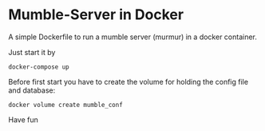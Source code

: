 # Mumble-Server in Docker

A simple Dockerfile to run a mumble server (murmur) in a docker container.

Just start it by

	docker-compose up

Before first start you have to create the volume for holding the config file and database:

	docker volume create mumble_conf

Have fun
